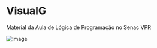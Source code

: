 # VisualG
Material da Aula de Lógica de Programação no Senac VPR




![image](https://user-images.githubusercontent.com/52455978/60517591-5aa11d80-9cb6-11e9-9561-7d26e5dcd686.png)